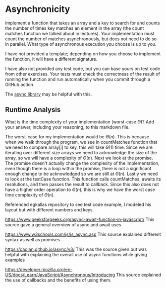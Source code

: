 # Asynchronicity

Implement a function that takes an array and a key to search for and counts the
number of times key matches an element in the array (the count matches function
we talked about in lectures). Your implementation must count the number of
matches asynchronously, but does not need to do so in parallel. What type of
asynchronous execution you choose is up to you.

I have not provided a template; depending on how you choose to implement the
function, it will have a different signature.

I have also not provided any test code, but you can base yours on test code from
other exercises. Your tests must check the correctness of the result of running
the function and run automatically when you commit through a GitHub action.

The [async library](https://caolan.github.io/async/v3/) may be helpful with
this.

## Runtime Analysis

What is the time complexity of your implementation (worst-case $\Theta$)? Add
your answer, including your reasoning, to this markdown file.

The worst-case for my implementation would be $\Theta(n)$. This is because when we walk through the program, we see in countMatches function that we need to compare array[i] to key, this will take $\Theta(1)$ time. Since we are iterating over different size arrays we need to acknowledge the size of the array, so we will have a complexity of $\Theta(n)$. Next we look at the promise. The promise doesn't actually change the complexity of the implementation, even though there is a loop within the promise, there is not a significant enough change to be acknowledged so we are still at $\Theta(n)$. Lastly we need to look at the testCase function. This function calls countMatches, awaits its resolutions, and then passes the result to callback. Since this also does not have a higher order operation to $\Theta(n)$, this is why we have the worst case time complexity of $\Theta(n)$. 

Referenced egkallas repository to see test code example, I modeled his layout but with different numbers and keys.

https://www.geeksforgeeks.org/async-await-function-in-javascript/
This source gave a general overview of async and await uses

https://www.w3schools.com/js/js_async.asp
This source explained different syntax as well as promises

https://caolan.github.io/async/v3/
This was the source given but was helpful with explaining the overall use of async functions while giving examples

https://developer.mozilla.org/en-US/docs/Learn/JavaScript/Asynchronous/Introducing
This source explained the use of callbacks and the benefits of using them. 